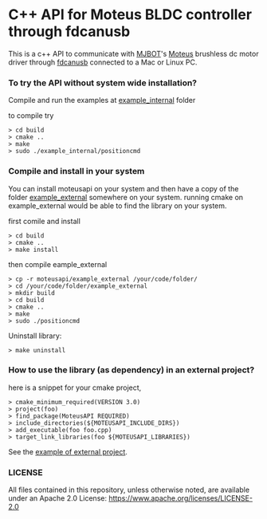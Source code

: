 C++ API for Moteus BLDC controller through fdcanusb
=====================

This is a c++ API to communicate with [MJBOT](https://mjbots.com/)'s [Moteus](https://github.com/mjbots/moteus) brushless dc motor driver through [fdcanusb](https://mjbots.com/collections/accessories/products/fdcanusb) connected to a Mac or Linux PC.

### To try the API without system wide installation?
Compile and run the examples at [example_internal](example_internal/) folder

to compile try

    > cd build
    > cmake ..
    > make
    > sudo ./example_internal/positioncmd


### Compile and install in your system

You can install moteusapi on your system and then have a copy of the folder [example_external](example_external/) somewhere on your system. running cmake on example_external would be able to find the library on your system.

first comile and install

    > cd build
    > cmake ..
    > make install 

then compile eample_external

    > cp -r moteusapi/example_external /your/code/folder/
    > cd /your/code/folder/example_external
    > mkdir build
    > cd build
    > cmake ..
    > make
    > sudo ./positioncmd


Uninstall library:

    > make uninstall

### How to use the library (as dependency) in an external project?

here is a snippet for your cmake project,

    > cmake_minimum_required(VERSION 3.0)
    > project(foo)
    > find_package(MoteusAPI REQUIRED)
    > include_directories(${MOTEUSAPI_INCLUDE_DIRS})
    > add_executable(foo foo.cpp)
    > target_link_libraries(foo ${MOTEUSAPI_LIBRARIES})

See the [example of external project](example_external/).

### LICENSE
All files contained in this repository, unless otherwise noted, are available under an Apache 2.0 License: https://www.apache.org/licenses/LICENSE-2.0

